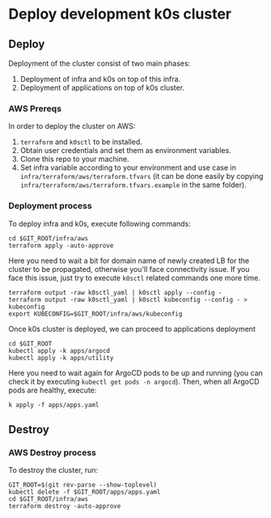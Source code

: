 # Deploy development k0s cluster 

## Deploy

Deployment of the cluster consist of two main phases:

1. Deployment of infra and k0s on top of this infra.
2. Deployment of applications on top of k0s cluster.

### AWS Prereqs

In order to deploy the cluster on AWS:

1. `terraform` and `k0sctl` to be installed.
1. Obtain user credentials and set them as environment variables.
3. Clone this repo to your machine.
2. Set infra variable according to your environment and use case in `infra/terraform/aws/terraform.tfvars` (it can be done easily by copying `infra/terraform/aws/terraform.tfvars.example` in the same folder).

### Deployment process

To deploy infra and k0s, execute following commands:

```
cd $GIT_ROOT/infra/aws
terraform apply -auto-approve
```

Here you need to wait a bit for domain name of newly created LB for the cluster to be propagated, otherwise you'll face connectivity issue. If you face this issue, just try to execute `k0sctl` related commands one more time.

```
terraform output -raw k0sctl_yaml | k0sctl apply --config -
terraform output -raw k0sctl_yaml | k0sctl kubeconfig --config - > kubeconfig
export KUBECONFIG=$GIT_ROOT/infra/aws/kubeconfig
```

Once k0s cluster is deployed, we can proceed to applications deployment

```
cd $GIT_ROOT
kubectl apply -k apps/argocd
kubectl apply -k apps/utility
```

Here you need to wait again for ArgoCD pods to be up and running (you can check it by executing `kubectl get pods -n argocd`). Then, when all ArgoCD pods are healthy, execute:

```
k apply -f apps/apps.yaml
```

## Destroy

### AWS Destroy process

To destroy the cluster, run:

```
GIT_ROOT=$(git rev-parse --show-toplevel)
kubectl delete -f $GIT_ROOT/apps/apps.yaml
cd $GIT_ROOT/infra/aws
terraform destroy -auto-approve
```
